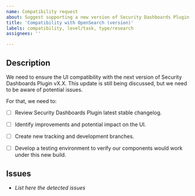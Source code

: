 ```yaml
---
name: Compatibility request
about: Suggest supporting a new version of Security Dashboards Plugin
title: 'Compatibility with OpenSearch (version)'
labels: compatibility, level/task, type/research
assignees: ''

---
```


## Description
We need to ensure the UI compatibility with the next version of Security Dashboards Plugin vX.X.
This update is still being discussed, but we need to be aware of potential issues.

For that, we need to:

- [ ] Review Security Dashboards Plugin latest stable changelog. 
- [ ] Identify improvements and potential impact on the UI.
- [ ] Create new tracking and development branches.
- [ ] Develop a testing environment to verify our components would work under this new build.


## Issues
-  _List here the detected issues_